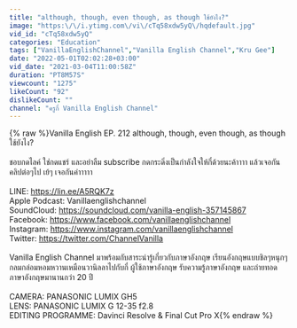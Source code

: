 ```yaml
---
title: "although, though, even though, as though ใช้ยังไง?"
image: "https:\/\/i.ytimg.com\/vi\/cTq58xdw5yQ\/hqdefault.jpg"
vid_id: "cTq58xdw5yQ"
categories: "Education"
tags: ["VanillaEnglishChannel","Vanilla English Channel","Kru Gee"]
date: "2022-05-01T02:02:28+03:00"
vid_date: "2021-03-04T11:00:58Z"
duration: "PT8M57S"
viewcount: "1275"
likeCount: "92"
dislikeCount: ""
channel: "ครูกี๋ Vanilla English Channel"
---
```

{% raw %}Vanilla English EP. 212 although, though, even though, as though ใช้ยังไง?<br /><br />ชอบกดไลค์ ใช่กดแชร์ และอย่าลืม subscribe กดกระดิ่งเป็นกำลังใจให้กี๋ด้วยนะค้าาาา แล้วเจอกันคลิปต่อๆไป เย้ๆ เจอกันค่าาาาา<br /><br />LINE: <a rel="nofollow" target="blank" href="https://lin.ee/A5RQK7z">https://lin.ee/A5RQK7z</a><br />Apple Podcast: Vanillaenglishchannel<br />SoundCloud: <a rel="nofollow" target="blank" href="https://soundcloud.com/vanilla-english-357145867">https://soundcloud.com/vanilla-english-357145867</a><br />Facebook: <a rel="nofollow" target="blank" href="https://www.facebook.com/vanillaenglishchannel">https://www.facebook.com/vanillaenglishchannel</a><br />Instagram: <a rel="nofollow" target="blank" href="https://www.instagram.com/vanillaenglishchannel">https://www.instagram.com/vanillaenglishchannel</a><br />Twitter: <a rel="nofollow" target="blank" href="https://twitter.com/ChannelVanilla">https://twitter.com/ChannelVanilla</a><br /><br />Vanilla English Channel มาพร้อมกับสาระน่ารู้เกี่ยวกับภาษาอังกฤษ เรียนอังกฤษแบบชิลๆหนุกๆ กลมกล่อมหอมหวานเหมือนวานิลลาไปกับกี๋ ผู้ใช้ภาษาอังกฤษ รับความรู้ภาษาอังกฤษ และถ่ายทอดภาษาอังกฤษมานานกว่า 20 ปี <br /><br />CAMERA: PANASONIC LUMIX GH5<br />LENS: PANASONIC LUMIX G 12-35 f2.8<br />EDITING PROGRAMME: Davinci Resolve &amp; Final Cut Pro X{% endraw %}

